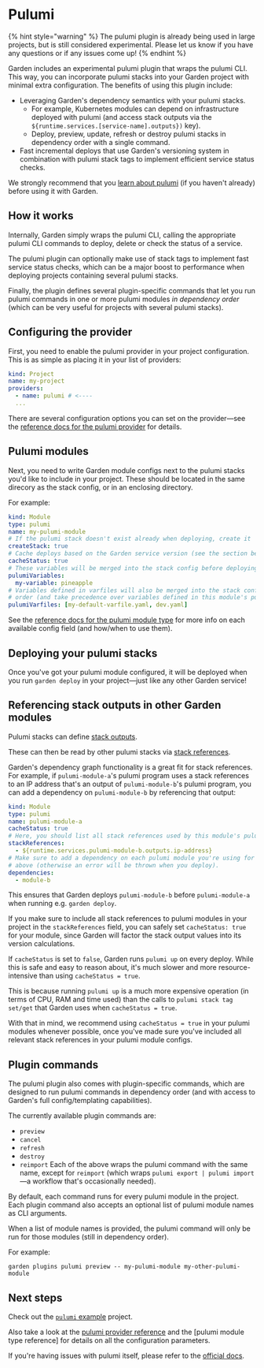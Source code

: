 # Pulumi

{% hint style="warning" %}
The pulumi plugin is already being used in large projects, but is still considered experimental. Please let us know if you have any questions or if any issues come up!
{% endhint %}

Garden includes an experimental pulumi plugin that wraps the pulumi CLI. This way, you can incorporate pulumi stacks into your Garden project with minimal extra configuration. The benefits of using this plugin include:
* Leveraging Garden's dependency semantics with your pulumi stacks.
  * For example, Kubernetes modules can depend on infrastructure deployed with pulumi (and access stack outputs via the `${runtime.services.[service-name].outputs})` key).
  * Deploy, preview, update, refresh or destroy pulumi stacks in dependency order with a single command.
* Fast incremental deploys that use Garden's versioning system in combination with pulumi stack tags to implement efficient service status checks.

We strongly recommend that you [learn about pulumi](https://www.pulumi.com/docs/) (if you haven't already) before using it with Garden.

## How it works

Internally, Garden simply wraps the pulumi CLI, calling the appropriate pulumi CLI commands to deploy, delete or check the status of a service.

The pulumi plugin can optionally make use of stack tags to implement fast service status checks, which can be a major boost to performance when deploying projects containing several pulumi stacks.

Finally, the plugin defines several plugin-specific commands that let you run pulumi commands in one or more pulumi modules _in dependency order_ (which can be very useful for projects with several pulumi stacks).

## Configuring the provider

First, you need to enable the pulumi provider in your project configuration. This is as simple as placing it in your list of providers:
```yaml
kind: Project
name: my-project
providers:
  - name: pulumi # <----
  ...
```
There are several configuration options you can set on the provider—see the [reference docs for the pulumi provider](../reference/providers/pulumi.md) for details.

## Pulumi modules

Next, you need to write Garden module configs next to the pulumi stacks you'd like to include in your project. These should be located in the same direcory as the stack config, or in an enclosing directory.

For example:
```yaml
kind: Module
type: pulumi
name: my-pulumi-module
# If the pulumi stack doesn't exist already when deploying, create it
createStack: true 
# Cache deploys based on the Garden service version (see the section below)
cacheStatus: true
# These variables will be merged into the stack config before deploying or previewing
pulumiVariables:
  my-variable: pineapple
# Variables defined in varfiles will also be merged into the stack config in declaration
# order (and take precedence over variables defined in this module's pulumiVariables).
pulumiVarfiles: [my-default-varfile.yaml, dev.yaml]
```
See the [reference docs for the pulumi module type](../reference/module-types/pulumi.md) for more info on each available config field (and how/when to use them).

## Deploying your pulumi stacks

Once you've got your pulumi module configured, it will be deployed when you run `garden deploy` in your project—just like any other Garden service!

## Referencing stack outputs in other Garden modules

Pulumi stacks can define [stack outputs](https://www.pulumi.com/docs/intro/concepts/stack/#outputs).

These can then be read by other pulumi stacks via [stack references](https://www.pulumi.com/docs/intro/concepts/stack/#stackreferences).

Garden's dependency graph functionality is a great fit for stack references. For example, if `pulumi-module-a`'s pulumi program uses a stack references to an IP address that's an output of `pulumi-module-b`'s pulumi program, you can add a dependency on `pulumi-module-b` by referencing that output:
```yaml
kind: Module
type: pulumi
name: pulumi-module-a
cacheStatus: true
# Here, you should list all stack references used by this module's pulumi program.
stackReferences:
  - ${runtime.services.pulumi-module-b.outputs.ip-address}
# Make sure to add a dependency on each pulumi module you're using for stack references
# above (otherwise an error will be thrown when you deploy).
dependencies:
  - module-b
```
This ensures that Garden deploys `pulumi-module-b` before `pulumi-module-a` when running e.g. `garden deploy`.

If you make sure to include all stack references to pulumi modules in your project in the `stackReferences` field, you can safely set `cacheStatus: true` for your module, since Garden will factor the stack output values into its version calculations.

If `cacheStatus` is set to `false`, Garden runs `pulumi up` on every deploy. While this is safe and easy to reason about, it's much slower and more resource-intensive than using `cacheStatus = true`.

This is because running `pulumi up` is a much more expensive operation (in terms of CPU, RAM and time used) than the calls to `pulumi stack tag set/get` that Garden uses when `cacheStatus = true`.

With that in mind, we recommend using `cacheStatus = true` in your pulumi modules whenever possible, once you've made sure you've included all relevant stack references in your pulumi module configs.

## Plugin commands

The pulumi plugin also comes with plugin-specific commands, which are designed to run pulumi commands in dependency order (and with access to Garden's full config/templating capabilities).

The currently available plugin commands are: 
* `preview`
* `cancel`
* `refresh`
* `destroy`
* `reimport`
Each of the above wraps the pulumi command with the same name, except for `reimport` (which wraps `pulumi export | pulumi import`—a workflow that's occasionally needed).

By default, each command runs for every pulumi module in the project. Each plugin command also accepts an optional list of pulumi module names as CLI arguments.

When a list of module names is provided, the pulumi command will only be run for those modules (still in dependency order).

For example:
```
garden plugins pulumi preview -- my-pulumi-module my-other-pulumi-module
```

## Next steps

Check out the [`pulumi` example](https://github.com/garden-io/garden/tree/0.12.42/examples/pulumi) project.

Also take a look at the [pulumi provider reference]() and the [pulumi module type reference] for details on all the configuration parameters.

If you're having issues with pulumi itself, please refer to the [official docs](https://www.pulumi.com/docs/).
